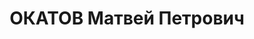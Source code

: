 ---
title: ОКАТОВ Матвей Петрович
description: 'Род. в 1892 г., с. Троицкий Посад Горномарийского района Марийской АССР,
  русский, образование колхозник,

  Арестован 9 сентября 1936 г.

  Приговор: 8 лет заключения.'
---